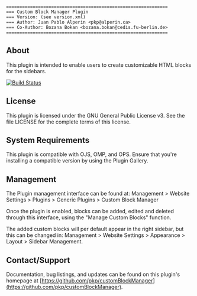 ```
=============================================================
=== Custom Block Manager Plugin
=== Version: (see version.xml)
=== Author: Juan Pablo Alperin <pkp@alperin.ca>
=== Co-Author: Bozana Bokan <bozana.bokan@cedis.fu-berlin.de>
=============================================================
```

## About

This plugin is intended to enable users to create customizable HTML blocks for
the sidebars.

[![Build Status](https://travis-ci.org/pkp/customBlockManager.svg?branch=stable-3_3_0)](https://travis-ci.org/pkp/customBlockManager)

## License

This plugin is licensed under the GNU General Public License v3. See the file
LICENSE for the complete terms of this license.

## System Requirements

This plugin is compatible with OJS, OMP, and OPS. Ensure that you're installing
a compatible version by using the Plugin Gallery.

## Management

The Plugin management interface can be found at:
Management > Website Settings > Plugins > Generic Plugins > Custom Block Manager

Once the plugin is enabled, blocks can be added, edited and deleted through this
interface, using the "Manage Custom Blocks" function.

The added custom blocks will per default appear in the right sidebar, but this
can be changed in:
Management > Website Settings > Appearance > Layout > Sidebar Management.

## Contact/Support

Documentation, bug listings, and updates can be found on this plugin's homepage
at [https://github.com/pkp/customBlockManager](https://github.com/pkp/customBlockManager).
